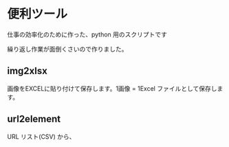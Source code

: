 # 便利ツール

仕事の効率化のために作った、python 用のスクリプトです

繰り返し作業が面倒くさいので作りました。

## img2xlsx

画像をEXCELに貼り付けて保存します。1画像 = 1Excel ファイルとして保存します。

## url2element

URL リスト(CSV) から、<title> の内容を取得します。

## url2ss

URL リスト(CSV) から、スクリーンショットを作成します。